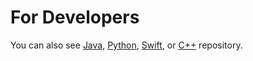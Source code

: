 For Developers
============
You can also see [Java](https://github.com/starlangsoftware/DataStructure), [Python](https://github.com/starlangsoftware/DataStructure-Py), [Swift](https://github.com/starlangsoftware/Swift-Py), or [C++](https://github.com/starlangsoftware/DataStructure-CPP) repository.
